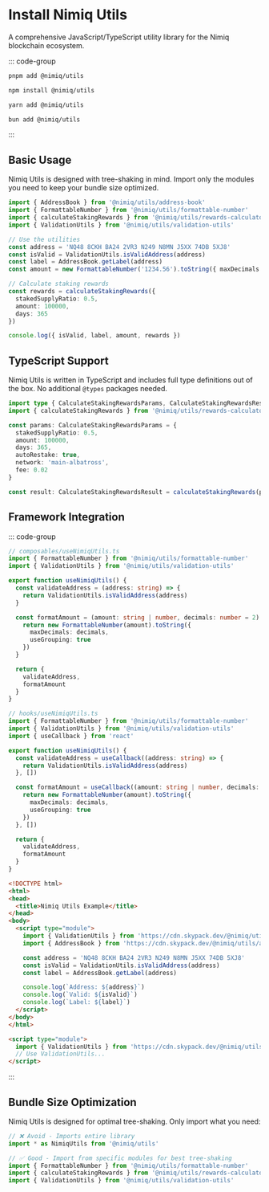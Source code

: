 # Install Nimiq Utils

A comprehensive JavaScript/TypeScript utility library for the Nimiq blockchain ecosystem.

::: code-group

```bash [pnpm]
pnpm add @nimiq/utils
```

```bash [npm]
npm install @nimiq/utils
```

```bash [yarn]
yarn add @nimiq/utils
```

```bash [bun]
bun add @nimiq/utils
```

:::

## Basic Usage

Nimiq Utils is designed with tree-shaking in mind. Import only the modules you need to keep your bundle size optimized.

```typescript
import { AddressBook } from '@nimiq/utils/address-book'
import { FormattableNumber } from '@nimiq/utils/formattable-number'
import { calculateStakingRewards } from '@nimiq/utils/rewards-calculator'
import { ValidationUtils } from '@nimiq/utils/validation-utils'

// Use the utilities
const address = 'NQ48 8CKH BA24 2VR3 N249 N8MN J5XX 74DB 5XJ8'
const isValid = ValidationUtils.isValidAddress(address)
const label = AddressBook.getLabel(address)
const amount = new FormattableNumber('1234.56').toString({ maxDecimals: 2 })

// Calculate staking rewards
const rewards = calculateStakingRewards({
  stakedSupplyRatio: 0.5,
  amount: 100000,
  days: 365
})

console.log({ isValid, label, amount, rewards })
```

## TypeScript Support

Nimiq Utils is written in TypeScript and includes full type definitions out of the box. No additional `@types` packages needed.

```typescript
import type { CalculateStakingRewardsParams, CalculateStakingRewardsResult } from '@nimiq/utils/rewards-calculator'
import { calculateStakingRewards } from '@nimiq/utils/rewards-calculator'

const params: CalculateStakingRewardsParams = {
  stakedSupplyRatio: 0.5,
  amount: 100000,
  days: 365,
  autoRestake: true,
  network: 'main-albatross',
  fee: 0.02
}

const result: CalculateStakingRewardsResult = calculateStakingRewards(params)
```

## Framework Integration

::: code-group

```typescript [Vue.js / Nuxt]
// composables/useNimiqUtils.ts
import { FormattableNumber } from '@nimiq/utils/formattable-number'
import { ValidationUtils } from '@nimiq/utils/validation-utils'

export function useNimiqUtils() {
  const validateAddress = (address: string) => {
    return ValidationUtils.isValidAddress(address)
  }

  const formatAmount = (amount: string | number, decimals: number = 2) => {
    return new FormattableNumber(amount).toString({
      maxDecimals: decimals,
      useGrouping: true
    })
  }

  return {
    validateAddress,
    formatAmount
  }
}
```

```typescript [React / Next.js]
// hooks/useNimiqUtils.ts
import { FormattableNumber } from '@nimiq/utils/formattable-number'
import { ValidationUtils } from '@nimiq/utils/validation-utils'
import { useCallback } from 'react'

export function useNimiqUtils() {
  const validateAddress = useCallback((address: string) => {
    return ValidationUtils.isValidAddress(address)
  }, [])

  const formatAmount = useCallback((amount: string | number, decimals: number = 2) => {
    return new FormattableNumber(amount).toString({
      maxDecimals: decimals,
      useGrouping: true
    })
  }, [])

  return {
    validateAddress,
    formatAmount
  }
}
```

```html [Vanilla JavaScript]
<!DOCTYPE html>
<html>
<head>
  <title>Nimiq Utils Example</title>
</head>
<body>
  <script type="module">
    import { ValidationUtils } from 'https://cdn.skypack.dev/@nimiq/utils/validation-utils'
    import { AddressBook } from 'https://cdn.skypack.dev/@nimiq/utils/address-book'

    const address = 'NQ48 8CKH BA24 2VR3 N249 N8MN J5XX 74DB 5XJ8'
    const isValid = ValidationUtils.isValidAddress(address)
    const label = AddressBook.getLabel(address)

    console.log(`Address: ${address}`)
    console.log(`Valid: ${isValid}`)
    console.log(`Label: ${label}`)
  </script>
</body>
</html>
```

```html [CDN Usage]
<script type="module">
  import { ValidationUtils } from 'https://cdn.skypack.dev/@nimiq/utils/validation-utils'
  // Use ValidationUtils...
</script>
```

:::

## Bundle Size Optimization

Nimiq Utils is designed for optimal tree-shaking. Only import what you need:

```typescript
// ❌ Avoid - Imports entire library
import * as NimiqUtils from '@nimiq/utils'

// ✅ Good - Import from specific modules for best tree-shaking
import { FormattableNumber } from '@nimiq/utils/formattable-number'
import { calculateStakingRewards } from '@nimiq/utils/rewards-calculator'
import { ValidationUtils } from '@nimiq/utils/validation-utils'
```

